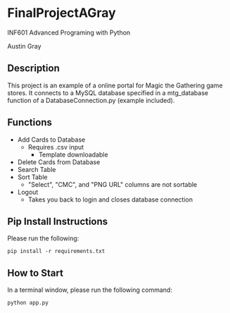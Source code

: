 # FinalProjectAGray

INF601 Advanced Programing with Python

Austin Gray

## Description
This project is an example of a online portal for Magic the Gathering game stores. It connects to a MySQL database specified in a mtg_database function of a DatabaseConnection.py (example included).

## Functions
- Add Cards to Database
    - Requires .csv input
        - Template downloadable
- Delete Cards from Database
- Search Table
- Sort Table
    - "Select", "CMC", and "PNG URL" columns are not sortable
- Logout
    - Takes you back to login and closes database connection

## Pip Install Instructions
Please run the following:
```
pip install -r requirements.txt
```

## How to Start
In a terminal window, please run the following command:
```
python app.py
```